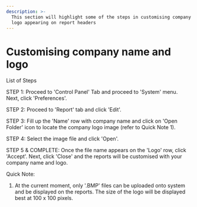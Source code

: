 ```yaml
---
description: >-
  This section will highlight some of the steps in customising company name and
  logo appearing on report headers
---
```


# Customising company name and logo

List of Steps

STEP 1: Proceed to 'Control Panel' Tab and proceed to 'System' menu. Next, click 'Preferences'. 

STEP 2: Proceed to 'Report' tab and click 'Edit'. 

STEP 3: Fill up the 'Name' row with company name and click on 'Open Folder' icon to locate the company logo image \(refer to Quick Note 1\).

STEP 4: Select the image file and click 'Open'. 

STEP 5 & COMPLETE: Once the file name appears on the 'Logo' row, click 'Accept'. Next, click 'Close' and the reports will be customised with your company name and logo.



Quick Note:

1. At the current moment, only '.BMP' files can be uploaded onto system and be displayed on the reports. The size of the logo will be displayed best at 100 x 100 pixels. 


